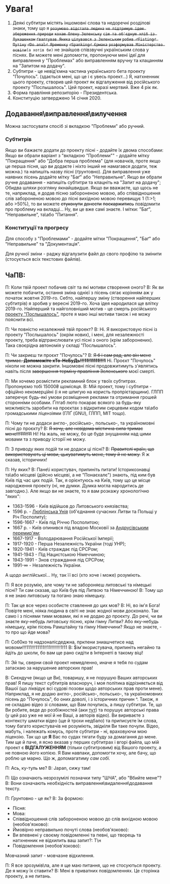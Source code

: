 # Увага!
1. Деякі субтитри містять іншомовні слова та недоречні розділові знаки, тому що я ~~`розумово відстала людина`~~  ~~`не підтримую ідею збереження природи`~~  ~~`кохаю Олену Зеленську`~~  ~~`сію та об'єдную хліб із Лукашенком`~~  ~~`ґвалтував Яника`~~ ~~`цілувався з Зеленським`~~ ~~`робив ♂Fisting♂ Путіну`~~ ~~`♂Do anal♂ Яременку`~~ ~~`♂Spanking♂ Єрмака`~~ ~~`розформував Міністерство освіти`~~`(а хотів би)` не знайшов співзвучні українським слова у піснях. Ви можете мені допомогти, пропонуючи мені ідеї для виправлення у "Проблемах" або виправленням вручну та клацанням на "Запитом на додачу".
1. Субтитри - це невід'ємна частина українського бета проекту "Почулось". (здається мені, що це і є увесь проект...)
Я, натхненник цього проекту, створив цей проект як відгалуження від російського проекту "Послышалось".
Цей проект, наразі мертвий. Вже 4 рік як.
1. Форма правління репозиторію - Президентська.
1. Конституцію затверджено 14 січня 2020.

## Додавання\виправлення\вилучення
Можна застосувати спосіб зі вкладкою "Проблеми" або ручний.
### Субтитрів
Якщо ви бажаєте додати до проекту пісні - додайте їх двома способами:
Якщо ви обрали варіант з "вкладкою "Проблеми"" - додайте мітку "Покращення" або "Добра перша проблема" (для новачків, проте якщо це перша пісня, що ви додаєте і ніхто інший не намагався додати, теж можна.) та напишіть назву пісні (ґрунтовно).
Для виправлення уже наявних пісень додайте мітку "Баґ" або "Неправильне".
Якщо ви обрали ручне додавання - напишіть субтитри та клацніть на "Запит на додачу";
Обидва шляхи розгляну якнайшвидше.
Якщо ви вважаєте, що щось не те, наприклад, я додав пісню забороненою мовою, або співвідношення слів забороненою мовою до пісні вихідною мовою перевищує 1 (1:>1; або >50%), то ви можете ~~стуконути~~ ~~донести~~ ~~поскаржитись~~ повідомити про проблему на вкладці... Ну, ви це вже самі знаєте. І мітки: "Баґ", "Неправильне", та\або "Питання".
### Конституції та прогресу
Для способу з "Проблемами" - додайте мітки "Покращення", "Баґ" або "Неправильне" та "Документація".

Для ручної зміни - раджу відгалузити файл до свого профілю та змінити (стосується всіх текстових файлів).

## ЧаПВ:

П: Коли твій проект побачив світ та які мотиви створення оного?
В: Як ви можете побачити, остання зміна однієї з пісень сягає корінням аж у початок жовтня 2019-го. Себто, найпершу зміну (створення найперших субтитрів) я зробив у вересні 2019-го. Хоча ідея народилася ще влітку 2019-го.
Найперший та найголовніший мотив - це смерть російського [проекту "Послышалось"](https://www.youtube.com/user/MisheardsReloaded), проте я маю інші мотиви також і не можу пояснити всі.

П: Чи повністю незалежний твій проект?
В: Ні. Я використовую пісні із проекту "Послышалось" (окрім нових), і мені, для незалежності проекту, треба відтранслювати усі пісні з оного (крім заборонених). Така своєрідна автономія у складі "Послышалось".

П: Чи закриєш ти проєкт "Почулось"?
В: ~~Я б і сам рад, але він мене тримає. **Допоможіте хТо-НеБуДь!!!11!11111!!!1**~~ Ні. Проєкт "Почулось" ніколи не можна закрити. Іншомовні пісні продовжитимуть з'являтись навіть після ~~завершення терміну правління Зеленського~~ моєї смерті.

П: Ми хочемо розмістити рекламний блок у твоїх субтитрах. Пропонуємо тобі 15000₴ щомісяця.
В: Мій проект, тому і субтитри - офіційно некомерційні (і я не шпигую на користь пропрієтарщини). ГЛПП заперечує будь-які умови розміщення реклами та отримання грошей сторонніми особами. Ґітгаб люто покарає всякого за будь-яку можливість заробити на проєктах з відкритим сирцевим кодом та\або громадськими ліцензіями (ГЛҐ (GNU), ГЛПП, МІТ тощо).

П: Чому ти не додаси англо-, російсько-, польсько-, та україномовні пісні до проєкту?
В: ~~Я хочу, але невідома містична сила тримає мене!!!111!!11~~ Ні! На жаль, не можу, бо це буде знущанням над цими мовами та з приводу історії не можу.

П: З приводу яких подій ти не додаси ці пісні?
В: ~~Правителі країн, що використовують ці мови, цькуватимуть мене, тому й не можу.~~ Я ж сказав, історичних!

П: Ну яких?
В: Пане\і користувач, припиніть питати! Історикознавці та\або місцеві (дійсно місцеві, а не "Понаєхалє") знають, під ким був Київ під час цих подій. Так, я орієнтуюсь на Київ, тому що це місце народження проекту (ні, не думки. Думка могла народитись де завгодно.). Але якщо ви не знаєте, то я вам розкажу хронологічно "яких":
* 1363-1596 - Київ відійшов до Литовського князівства;
* 1596 р. - [Люблінська Унія](https://uk.wikipedia.org/wiki/Люблінська_Унія) (об'єднання сучасних Литви та Польщі у Річ Посполиту);
* 1596-1667 - Київ під Річчю Посполитою;
* 1667 р. - Київ опинився під владою Московії за [Андрусівським перемир'ям](https://uk.wikipedia.org/wiki/Андрусівське_Перемир'я);
* 1667-1917 - Володарювання Російської Імперії;
* 1917-1920 - Перша Незалежність України (тоді УНР);
* 1920-1941 - Київ страждає під СРСРом;
* 1941-1943 - Під Нацистською Німеччиною;
* 1943-1991 - Знов страждання під СРСРом;
* 1991-∞ - Незалежність України.

А щодо англійської... Ну, так її всі (хто хоче і може) розуміють.

П: Я все розумію, але чому ти не забороняєш литовські та німецькі пісні? Ти сам сказав, що Київ був під Литвою та Німеччиною!
В: Тому що я не знаю литовську та погано знаю німецьку.

П: Так це все через особисте ставлення до цих мов?
В: Ні, во ім'я Бога! Повірте мені, ніяка людина в світі не знає жодної мови досконало. Так само і з піснями тими мовами, які я не додаю до проєкту. До речі, чи ви знаєте яку-небудь литовську пісню, крім гімну Литви? Або яку-небудь німецьку, крім пісень Рамштайну та гімну Німеччини?
Якщо не знаєте, - то про що йде мова?

П: Соб0ко те надзоналісдеджна, пркпени зниашчетисе над мовоми!!!111!!!11111!!11!!!!!!!!1!11
В: $ім'якористувача, припиніть негайно та йдіть до школи, бо вам ще рано сидіти в Інтернеті в такому віці!

П: Эй ты, сверни свой проект немедленно, иначе я тебя по судам затаскаю за нарушение авторских прав!

В: Сиєндуче (якщо це Ви), товаришу, я не порушую Ваших авторських прав! Я пишу текст субтитрів власноруч, і моя політика відрізняється від Вашої (що ліквідує всі судові позови щодо авторських прав проти мене). Наприклад, я не додаю англо-, російсько-, польсько-, та україномовних пісень до "Почулось", бо оних доволі, і з історичних причин ^. Також, я не складаю відео зі словами, що Вам почулись, а пишу субтитри. Те, що Ви робите, веде до розбіжностей (аки [тут](https://www.youtube.com/watch?v=pXb8yNrDQDY&lc=UgjvyN6xzgZPHHgCoAEC)) та порушує авторські права (у цей раз уже не мої й не Ваші, а авторів відео). Ви вириваєте з контексту шматки відео (ще й трохи недбало) та приписуєте їм слова, тому багато користувачів не розуміють, звідкіля Ви таке почули. Відео, мабуть, і належать комусь, проте субтитри - ні, враховуючи мою ліцензію. Так що це **Я** Вас по судах тягати буду за домагання до мене. Тим ще й паче, я ясно вказав у перших субтитрах і вгорі файла, що мій проект є **ВІДГАЛУЖЕННЯМ** (тільки субтитровим) від Вашого проекту, а не повною його копією. Я Вам навпаки, допомогти хочу, але бачу, що роблю це марно. Що ж, допомагатиму *сам собі.*

П: Ась, ку-туль ме?
В: Japan, сижу там!

П: Що означають незрозумілі позначки типу "ШЧА", або "Вбийте мене"?
В: Вони означають необхідність виправлення\видалення\додавання тексту.

П: Ґрунтовно - це як?
В: За формою:
 * Пісня:
 * Мова:
 * Співвідношення слів забороненою мовою до слів вихідною мовою (необов'язково):
 * Ймовірно неправильно почуті слова (необов'язково):
 * Ви впевнені у своєму повідомленні та певні, що творець та натхненник не відхилить ваш запит?: Т\н
 * Повідомлення (необов'язково):

Мовчазний запит - мовчазне відхилення.

П: Я все зрозумів\ла, але я ще маю питання, що не стосуються проекту. Де я можу їх ставити?
В: Мені в приватних повідомленнях. Це сторінка проекту, а не питань.
